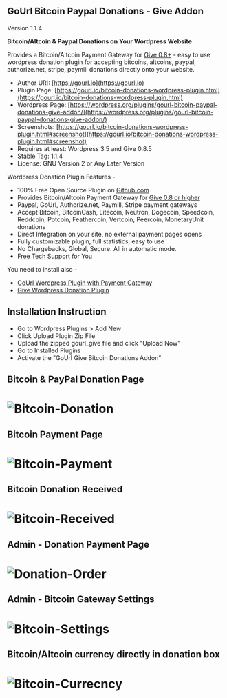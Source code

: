 
GoUrl Bitcoin Paypal Donations - Give Addon
-----------------------------------------------------------

Version 1.1.4

**Bitcoin/Altcoin & Paypal Donations on Your Wordpress Website**

Provides a Bitcoin/Altcoin Payment Gateway for [Give 0.8+](https://wordpress.org/plugins/give/) - easy to use wordpress donation plugin for accepting bitcoins, altcoins, paypal, authorize.net, stripe, paymill donations directly onto your website.


* Author URI: [https://gourl.io](https://gourl.io)
* Plugin Page: [https://gourl.io/bitcoin-donations-wordpress-plugin.html](https://gourl.io/bitcoin-donations-wordpress-plugin.html)
* Wordpress Page: [https://wordpress.org/plugins/gourl-bitcoin-paypal-donations-give-addon/](https://wordpress.org/plugins/gourl-bitcoin-paypal-donations-give-addon/)
* Screenshots: [https://gourl.io/bitcoin-donations-wordpress-plugin.html#screenshot](https://gourl.io/bitcoin-donations-wordpress-plugin.html#screenshot)
* Requires at least: Wordpress 3.5 and Give 0.8.5
* Stable Tag: 1.1.4
* License: GNU Version 2 or Any Later Version


Wordpress Donation Plugin Features -

* 100% Free Open Source Plugin on [Github.com](https://github.com/cryptoapi/Bitcoin-Paypal-Donations-Wordpress)
* Provides Bitcoin/Altcoin Payment Gateway for [Give 0.8 or higher](https://wordpress.org/plugins/give/)
* Paypal, GoUrl, Authorize.net, Paymill, Stripe payment gateways
* Accept Bitcoin, BitcoinCash, Litecoin, Neutron, Dogecoin, Speedcoin, Reddcoin, Potcoin, Feathercoin, Vertcoin, Peercoin, MonetaryUnit donations
* Direct Integration on your site, no external payment pages opens
* Fully customizable plugin, full statistics, easy to use
* No Chargebacks, Global, Secure. All in automatic mode.
* [Free Tech Support](https://gourl.io/view/contact/Contact_Us.html) for You

You need to install also - 

* [GoUrl Wordpress Plugin with Payment Gateway](https://wordpress.org/plugins/gourl-bitcoin-payment-gateway-paid-downloads-membership/)
* [Give Wordpress Donation Plugin](https://wordpress.org/plugins/give/)



Installation Instruction
----------------
* Go to Wordpress Plugins > Add New
* Click Upload Plugin Zip File
* Upload the zipped gourl_give file and click "Upload Now"
* Go to Installed Plugins
* Activate the "GoUrl Give Bitcoin Donations Addon"

  
  
Bitcoin & PayPal Donation Page
-----------------
# ![Bitcoin-Donation](https://gourl.io/images/give/screenshot-1.png)


Bitcoin Payment Page
-----------------
# ![Bitcoin-Payment](https://gourl.io/images/give/screenshot-2.png)


Bitcoin Donation Received
-----------------
# ![Bitcoin-Received](https://gourl.io/images/give/screenshot-3.png)


Admin - Donation Payment Page
-----------------
# ![Donation-Order](https://gourl.io/images/give/screenshot-4.png)


Admin - Bitcoin Gateway Settings
-----------------
# ![Bitcoin-Settings](https://gourl.io/images/give/screenshot-5.png)


Bitcoin/Altcoin currency directly in donation box
-----------------
# ![Bitcoin-Currecncy](https://gourl.io/images/give/screenshot-6.png)      

 